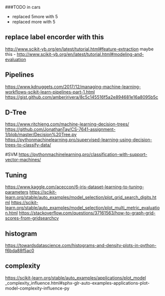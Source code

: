 ###TODO
in cars
- replaced 5more with 5
- replaced more with 5

## replace label encorder with this
http://www.scikit-yb.org/en/latest/tutorial.html#feature-extraction
maybe this - http://www.scikit-yb.org/en/latest/tutorial.html#modeling-and-evaluation


## Pipelines
https://www.kdnuggets.com/2017/12/managing-machine-learning-workflows-scikit-learn-pipelines-part-1.html
https://gist.github.com/amberjrivera/8c5c145516f5a2e894681e16a8095b5c




## D-Tree
https://www.ritchieng.com/machine-learning-decision-trees/
https://github.com/JonathanTay/CS-7641-assignment-1/blob/master/Decision%20Tree.py
https://pythonmachinelearning.pro/supervised-learning-using-decision-trees-to-classify-data/


#SVM
https://pythonmachinelearning.pro/classification-with-support-vector-machines/



## Tuning
https://www.kaggle.com/aceccon/6-iris-dataset-learning-to-tuning-parameters
https://scikit-learn.org/stable/auto_examples/model_selection/plot_grid_search_digits.html
https://scikit-learn.org/stable/auto_examples/model_selection/plot_multi_metric_evaluation.html
https://stackoverflow.com/questions/37161563/how-to-graph-grid-scores-from-gridsearchcv


## histogram
https://towardsdatascience.com/histograms-and-density-plots-in-python-f6bda88f5ac0

## complexity
https://scikit-learn.org/stable/auto_examples/applications/plot_model
_complexity_influence.html#sphx-glr-auto-examples-applications-plot-model-complexity-influence-py